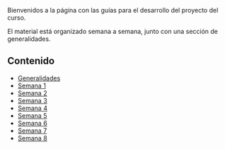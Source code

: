 Bienvenidos a la página con las guías para el desarrollo del proyecto del curso.

El material está organizado semana a semana, junto con una sección de generalidades.

## Contenido

- [Generalidades](https://ticsw.github.io/mt1_guias_proyecto/generalidades)
- [Semana 1](https://ticsw.github.io/mt1_guias_proyecto/semanas/semana1/semana1)
- [Semana 2](https://ticsw.github.io/mt1_guias_proyecto/semanas/semana2/semana2)
- [Semana 3](https://ticsw.github.io/mt1_guias_proyecto/semanas/semana3/semana3)
- [Semana 4](https://ticsw.github.io/mt1_guias_proyecto/semanas/semana4/semana4)
- [Semana 5](https://ticsw.github.io/mt1_guias_proyecto/semanas/semana5/semana5)
- [Semana 6](https://ticsw.github.io/mt1_guias_proyecto/semanas/semana6/semana6)
- [Semana 7](https://ticsw.github.io/mt1_guias_proyecto/semanas/semana7/semana7)
- [Semana 8](https://ticsw.github.io/mt1_guias_proyecto/semanas/semana8/semana8)
